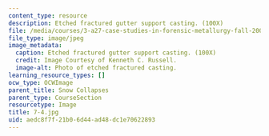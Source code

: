 ```yaml
---
content_type: resource
description: Etched fractured gutter support casting. (100X)
file: /media/courses/3-a27-case-studies-in-forensic-metallurgy-fall-2007/aedc8f7f21b06d44ad48dc1e70622893_7-4.jpg
file_type: image/jpeg
image_metadata:
  caption: Etched fractured gutter support casting. (100X)
  credit: Image Courtesy of Kenneth C. Russell.
  image-alt: Photo of etched fractured casting.
learning_resource_types: []
ocw_type: OCWImage
parent_title: Snow Collapses
parent_type: CourseSection
resourcetype: Image
title: 7-4.jpg
uid: aedc8f7f-21b0-6d44-ad48-dc1e70622893
---
```

